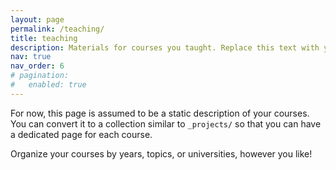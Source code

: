 ```yaml
---
layout: page
permalink: /teaching/
title: teaching
description: Materials for courses you taught. Replace this text with your description.
nav: true
nav_order: 6
# pagination:
# 	enabled: true
---
```


For now, this page is assumed to be a static description of your courses. You can convert it to a collection similar to `_projects/` so that you can have a dedicated page for each course.

Organize your courses by years, topics, or universities, however you like!
